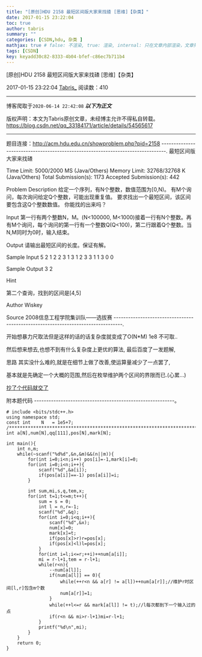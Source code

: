 ```yaml
---
title: "[原创]HDU 2158 最短区间版大家来找碴 [思维]【杂类】"
date: 2017-01-15 23:22:04
toc: true
author: tabris
summary: ""
categories: [CSDN,hdu, 杂类 ]
mathjax: true # false: 不渲染, true: 渲染, internal: 只在文章内部渲染，文章列表中不渲染
tags: [CSDN]
key: keyadd30c82-8333-4b04-bfef-c86ec7b711b4
---
```


[原创]HDU 2158 最短区间版大家来找碴 [思维]【杂类】

2017-01-15 23:22:04  [Tabris_](https://me.csdn.net/qq_33184171) 阅读数：410

---

博客爬取于`2020-06-14 22:42:08`
***以下为正文***

版权声明：本文为Tabris原创文章，未经博主允许不得私自转载。
https://blog.csdn.net/qq_33184171/article/details/54565617

<!-- more -->

---

题目连接：http://acm.hdu.edu.cn/showproblem.php?pid=2158
--------------------------------------------------------------------------------.
最短区间版大家来找碴

Time Limit: 5000/2000 MS (Java/Others)    Memory Limit: 32768/32768 K (Java/Others)
Total Submission(s): 1173    Accepted Submission(s): 442


Problem Description
给定一个序列，有N个整数，数值范围为[0,N)。
有M个询问，每次询问给定Q个整数，可能出现重复值。
要求找出一个最短区间，该区间要包含这Q个整数数值。
你能找的出来吗？
 

Input
第一行有两个整数N，M。(N<100000, M<1000)接着一行有N个整数。再有M个询问，每个询问的第一行有一个整数Q(Q<100)，第二行跟着Q个整数。当N,M同时为0时，输入结束。
 

Output
请输出最短区间的长度。保证有解。
 

Sample Input
5 2
1 2 2 3 1
3
1 2 3
3
1 1 3
0 0
 

Sample Output
3
2

Hint

第二个查询，找到的区间是[4,5]
 
 

Author
Wiskey
 

Source
2008信息工程学院集训队——选拔赛
---------------------------------------------------------------------------------.

开始想暴力尺取法但是这样的话的话复杂度就变成了O(N*M) 1e8 不可取..

然后想来想去,也想不到有什么复杂度上更优的算法,
最后百度了一发题解,

思路 其实没什么难的,就是在细节上做了改善,使运算量减少了一点罢了,

基本就是先确定一个大概的范围,然后在枚举维护两个区间的界限而已.(心累...)

[抄了个代码就交了](http://blog.csdn.net/xingyeyongheng/article/details/9787505)

附本题代码
----------------------------------------------------------。
```
# include <bits/stdc++.h>
using namespace std;
const int    N   = 1e5+7;
/***********************************************************************/
int a[N],num[N],qq[111],pos[N],mark[N];

int main(){
    int n,m;
    while(~scanf("%d%d",&n,&m)&&(n||m)){
        for(int i=0;i<n;i++) pos[i]=-1,mark[i]=0;
        for(int i=0;i<n;i++){
            scanf("%d",&a[i]);
            if(pos[a[i]]==-1) pos[a[i]]=i;
        }

        int sum,mi,s,q,tem,x;
        for(int t=1;t<=m;t++){
            sum = s = 0;
            int l = n,r=-1;
            scanf("%d",&q);
            for(int i=0;i<q;i++){
                scanf("%d",&x);
                num[x]=0;
                mark[x]=t;
                if(pos[x]>r)r=pos[x];
                if(pos[x]<l)l=pos[x];
            }
            for(int i=l;i<=r;++i)++num[a[i]];
            mi = r-l+1,tem = r-l+1;
            while(r<n){
                --num[a[l]];
                if(num[a[l]] == 0){
                    while(++r<n && a[r] != a[l])++num[a[r]];//维护r时区间[l,r]包含m个数
                    num[a[r]]=1;
                }
                while(++l<=r && mark[a[l]] != t);//l每次都到下一个输入过的点
                if(r<n && mi>r-l+1)mi=r-l+1;
            }
            printf("%d\n",mi);
        }
    }
    return 0;
}
```
